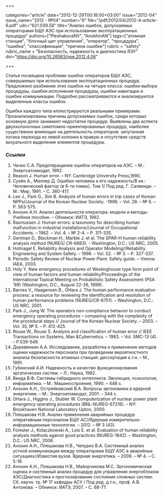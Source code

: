 +++

categories="article"
date="2012-12-29T00:18:00+03:00"
issue="2012-04"
issue_name="2012 - №04"
number="6"
file="/pdf/2012/04/2012-4-article-6.pdf"
udc="621.039.58"
title="Анализ ошибок, допускаемых операторами БЩУ АЭС при использовании эксплуатационных процедур"
authors=["PleshakovaNV", "AnokhinAN"]
tags=["атомная станция", "блочный щит управления", "оператор", "процедура", "ошибка", "классификация", "причина ошибки"]
rubric = "safety"
rubric_name = "Безопасность, надежность и диагностика ЯЭУ"
doi="https://doi.org/10.26583/npe.2012.4.06"

+++

Статья посвящена проблеме ошибок операторов БЩУ АЭС, совершаемых при использовании эксплуатационных процедур. Предложено разбиение этих ошибок на четыре класса: ошибки выбора процедуры, ошибки исполнения процедуры, ошибки навигации и ошибки коммуникации. Подробно рассматриваются и анализируются выделенные классы ошибок.

Ошибки каждого типа иллюстрируются реальными примерами. Проанализированы причины допускаемых ошибок, среди которых основную долю занимают недостатки процедур. Выявлены два аспекта двухколоночных симптомно-ориентированных процедур, наиболее существенно влияющих на деятельность операторов: запутанная логика перехода из левой колонки в правую и отсутствие средств визуального выделения элементов процедуры.

### Ссылки

1. Чачко С.А. Предотвращение ошибок операторов на АЭС. – М.: Энергоатомиздат, 1992.
2. Reason J. Human error. – NY: Cambridge University Press,1990.
3. Суэйн А., Миллер Д. Ошибки человека и его надежность/В кн.: Человеческий фактор (в 6-ти томах). Том 1/ Под ред. Г. Салвенди. – М.: Мир, 1991. – С. 360-417.
4. Lee J., Park G., Sim B. Analysis of human errors in trip cases of Korean NPPs//Journal of the Korean Nuclear Society. -1996. – Vol. 28. – № 6. – P. 563-575.
5. Анохин А.Н. Анализ деятельности оператора: модели и методы: Учебное пособие. – Обнинск: ИАТЭ, 1992.
6. Rasmussen J. Human errors: a taxonomy for describing human malfunction in industrial installations//Journal of Occupational Accidents. – 1982. – Vol. 4. – № 2-4. – P. 311-335.
7. Gertman D., Blackman H., Marble J. et al. The SPAR-H human reliability analysis method (NUREG/ CR-6883). - Washington, D.C.: US NRC, 2005.
8. Hollnagel E. Reliability Analysis and Operator Modeling//Reliability Engineering and System Safety. – 1996. – Vol. 52. – № 3. – P. 327-337.
9. Periodic Safety Review of Nuclear Power Plant: Safety guide. – Vienna: IAEA, 2003.
10. Holy Y. New emergency procedures of Westinghouse type form point of view of human factors and human reliability/Proceedings of the International Topical Meeting on Probabilistic Safety Assessment (PSA ’99) (Washington, D.C., August 22-26, 1999).
11. Barnes V., Haagensen B., OHara J. The human performance evaluation process: a resource for reviewing the identification and resolution of human performance problems (NUREG/CR-6751). – Washington, D.C.: US NRC, 2001.
12. Park J., Jung W. The operators non-compliance behavior to conduct emergency operating procedures – comparing with the complexity of the procedural steps // Journal of the Korean Nuclear Society. – 2003. – Vol. 35, № 5. – P. 412-425.
13. Rouse W., Rouse S. Analysis and classification of human error // IEEE Transactions on Systems, Man &Cybernetics. – 1983. – Vol. SMC-13 (4). – P.539-549.
14. Деревянкин А.А. Исследование, разработка и применение методов оценки надежности персонала при проведении вероятностного анализа безопасности атомных станций: диссертация к.т.н. – М., 1991.
15. Губинский А.И. Надежность и качество функционирования эргатических систем. – Л.: Наука, 1982.
16. Венда В.Ф. Системы гибридного интеллекта: Эволюция, психология, информатика. – М.: Машиностроение, 1990. – 448 с.
17. Анохин А.Н., Острейковский В.А. Вопросы эргономики в ядерной энергетике. – М.: Энергоатомиздат, 2001. – 344 с.
18. OHara J., Higgins J., Stubler W. Computerization of nuclear power plant emergency operating procedures (BNL-NUREG-67216). – NY: Brookhaven National Laboratory Upton, 2000.
19. Плешакова Н.В. Анализ применения аварийных процедур оперативным персоналом БЩУ АС//Ядерные измерительно-информационные технологии. – 2012. – № 3 (43).
20. Forester J., Kolaczkowski A., Lois E. et al. Evaluation of human reliability analysis methods against good practices (NUREG-1842). – Washington, D.C.: US NRC, 2006.
21. Анохин А.Н., Плешакова Н.В., Чепурко В.А. Системный анализ устной коммуникации между операторами БЩУ АЭС в аварийных ситуациях//Известия вузов. Ядерная энергетика. – 2009. – № 4. – С. 5-16.
22. Анохин А.Н., Плешакова Н.В., Майорчикова М.С. Эргономическая оценка и системный анализ процедур для управления энергоблоком АЭС/Диагностика и прогнозирование состояния сложных систем: Сб. научн. тр. № 17 кафедры АСУ / Под ред. д.т.н., проф. А.В. Антонова. – Обнинск: ИАТЭ, 2007. – С. 68-77.